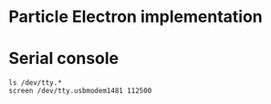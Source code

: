 # Particle Electron implementation


# Serial console

```
ls /dev/tty.*
screen /dev/tty.usbmodem1481 112500 
```
